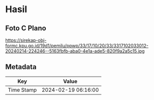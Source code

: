 # Hasil

## Foto C Plano

https://sirekap-obj-formc.kpu.go.id/19d1/pemilu/ppwp/33/17/10/20/33/3317102033012-20240214-224246--5163fbfb-aba0-4e1a-ade5-820f9a2a5c15.jpg


## Metadata

| Key        | Value               |
| ---------- | ------------------- |
| Time Stamp | 2024-02-19 06:16:00 |



